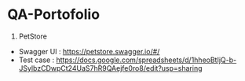 # QA-Portofolio
1. PetStore
-  Swagger UI : https://petstore.swagger.io/#/
- Test case : https://docs.google.com/spreadsheets/d/1hheoBtIjQ-b-JSylbzCDwpCt24UaS7hR9QAejfe0ro8/edit?usp=sharing
